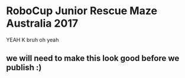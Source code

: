 # RoboCup Junior Rescue Maze Australia 2017
YEAH K bruh oh yeah

## we will need to make this look good before we publish :)
